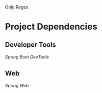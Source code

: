 Only Regex

# Project Dependencies

## Developer Tools  
###### Spring Boot DevTools

## Web  
###### Spring Web

